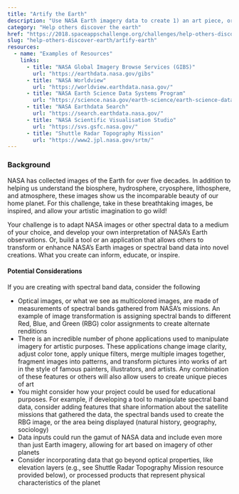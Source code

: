 ```yaml
---
title: "Artify the Earth"
description: "Use NASA Earth imagery data to create 1) an art piece, or 2) a tool that allows the imagery to be manipulated to create unique pieces of art."
category: "Help others discover the earth"
href: "https://2018.spaceappschallenge.org/challenges/help-others-discover-earth/artify-earth/details"
slug: "help-others-discover-earth/artify-earth"
resources: 
  - name: "Examples of Resources"
    links: 
      - title: "NASA Global Imagery Browse Services (GIBS)"
        url: "https://earthdata.nasa.gov/gibs" 
      - title: "NASA Worldview"
        url: "https://worldview.earthdata.nasa.gov/" 
      - title: "NASA Earth Science Data Systems Program"
        url: "https://science.nasa.gov/earth-science/earth-science-data" 
      - title: "NASA Earthdata Search"
        url: "https://search.earthdata.nasa.gov/" 
      - title: "NASA Scientific Visualisation Studio"
        url: "https://svs.gsfc.nasa.gov/" 
      - title: "Shuttle Radar Topography Mission"
        url: "https://www2.jpl.nasa.gov/srtm/" 
---
```

### Background
NASA has collected images of the Earth for over five decades. In addition to helping us understand the biosphere, hydrosphere, cryosphere, lithosphere, and atmosphere, these images show us the incomparable beauty of our home planet. For this challenge, take in these breathtaking images, be inspired, and allow your artistic imagination to go wild!

Your challenge is to adapt NASA images or other spectral data to a medium of your choice, and develop your own interpretation of NASA’s Earth observations. Or, build a tool or an application that allows others to transform or enhance NASA’s Earth images or spectral band data into novel creations. What you create can inform, educate, or inspire.

#### Potential Considerations

If you are creating with spectral band data, consider the following

* Optical images, or what we see as multicolored images, are made of measurements of spectral bands gathered from NASA’s missions. An example of image transformation is assigning spectral bands to different Red, Blue, and Green (RBG) color assignments to create alternate renditions
* There is an incredible number of phone applications used to manipulate imagery for artistic purposes. These applications change image clarity, adjust color tone, apply unique filters, merge multiple images together, fragment images into patterns, and transform pictures into works of art in the style of famous painters, illustrators, and artists. Any combination of these features or others will also allow users to create unique pieces of art
* You might consider how your project could be used for educational purposes. For example, if developing a tool to manipulate spectral band data, consider adding features that share information about the satellite missions that gathered the data, the spectral bands used to create the RBG image, or the area being displayed (natural history, geography, sociology)
* Data inputs could run the gamut of NASA data and include even more than just Earth imagery, allowing for art based on imagery of other planets
* Consider incorporating data that go beyond optical properties, like elevation layers (e.g., see Shuttle Radar Topography Mission resource provided below), or processed products that represent physical characteristics of the planet